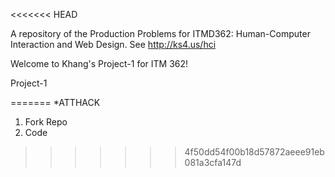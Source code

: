<<<<<<< HEAD

A repository of the Production Problems for ITMD362: Human-Computer Interaction and Web Design.
See http://ks4.us/hci

Welcome to Khang's Project-1 for ITM 362! 

Project-1

=======
*ATTHACK

1. Fork Repo
2. Code
>>>>>>> 4f50dd54f00b18d57872aeee91eb081a3cfa147d
